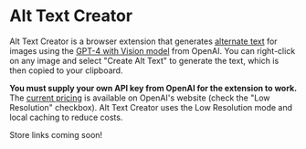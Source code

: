 # Alt Text Creator

Alt Text Creator is a browser extension that generates [alternate text](https://en.wikipedia.org/wiki/Alt_attribute) for images using the [GPT-4 with Vision model](https://platform.openai.com/docs/guides/vision) from OpenAI. You can right-click on any image and select "Create Alt Text" to generate the text, which is then copied to your clipboard.

**You must supply your own API key from OpenAI for the extension to work.** The [current pricing](https://openai.com/pricing#:~:text=Vision%20pricing%20calculator) is available on OpenAI's website (check the "Low Resolution" checkbox). Alt Text Creator uses the Low Resolution mode and local caching to reduce costs.

Store links coming soon!